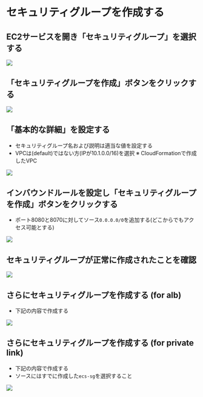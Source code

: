 # セキュリティグループを作成する

## EC2サービスを開き「セキュリティグループ」を選択する

![](images/02/01.png)

## 「セキュリティグループを作成」ボタンをクリックする
![](images/02/02.png)

## 「基本的な詳細」を設定する

- セキュリティグループ名および説明は適当な値を設定する
- VPCは(default)ではない方(IPが10.1.0.0/16)を選択 ※ CloudFormationで作成したVPC

![](images/02/03.png)

## インバウンドルールを設定し「セキュリティグループを作成」ボタンをクリックする

- ポート8080と8070に対してソース`0.0.0.0/0`を追加する(どこからでもアクセス可能とする)

![](images/02/04.png)

## セキュリティグループが正常に作成されたことを確認

![](images/02/05.png)   

## さらにセキュリティグループを作成する (for alb)

- 下記の内容で作成する

![](images/02/06.png)

## さらにセキュリティグループを作成する (for private link)

- 下記の内容で作成する
- ソースにはすでに作成した`ecs-sg`を選択すること

![](images/02/07.png)


